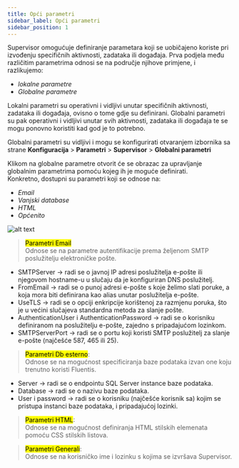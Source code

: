 ```yaml
---
title: Opći parametri 
sidebar_label: Opći parametri 
sidebar_position: 1
---
```


Supervisor omogućuje definiranje parametara koji se uobičajeno koriste pri izvođenju specifičnih aktivnosti, zadataka ili događaja.
Prva podjela među različitim parametrima odnosi se na područje njihove primjene, i razlikujemo:
* *lokalne parametre*
* *Globalne parametre*

Lokalni parametri su operativni i vidljivi unutar specifičnih aktivnosti, zadataka ili događaja, ovisno o tome gdje su definirani.
Globalni parametri su pak operativni i vidljivi unutar svih aktivnosti, zadataka ili događaja te se mogu ponovno koristiti kad god je to potrebno.

Globalni parametri su vidljivi i mogu se konfigurirati otvaranjem izbornika sa strane **Konfiguracija** > **Parametri** > **Supervisor** > **Globalni parametri**

Klikom na globalne parametre otvorit će se obrazac za upravljanje globalnim parametrima pomoću kojeg ih je moguće definirati.  
Konkretno, dostupni su parametri koji se odnose na:
* *Email*
* *Vanjski database*
* *HTML*
* *Općenito*

![alt text](/img/it-it/applications/supervisor/supervisor4.jpg)

> <mark> Parametri Email</mark>  
Odnose se na parametre autentifikacije prema željenom SMTP poslužitelju elektroničke pošte.
* SMTPServer -> radi se o javnoj IP adresi poslužitelja e-pošte ili njegovom hostname-u u slučaju da je konfiguriran DNS poslužitelj.
* FromEmail -> radi se o punoj adresi e-pošte s koje želimo slati poruke, a koja mora biti definirana kao alias unutar poslužitelja e-pošte.
* UseTLS -> radi se o opciji enkripcije korištenoj za razmjenu poruka, što je u većini slučajeva standardna metoda za slanje pošte.
* AuthenticationUser i AuthenticationPassword -> radi se o korisniku definiranom na poslužitelju e-pošte, zajedno s pripadajućom lozinkom.
* SMTPServerPort -> radi se o portu koji koristi SMTP poslužitelj za slanje e-pošte (najčešće 587, 465 ili 25).

> <mark> Parametri Db esterno</mark>:  
Odnose se na mogućnost specificiranja baze podataka izvan one koju trenutno koristi Fluentis.
* Server -> radi se o endpointu SQL Server instance baze podataka.
* Database -> radi se o nazivu baze podataka.
* User i password -> radi se o korisniku (najčešće korisnik sa) kojim se pristupa instanci baze podataka, i pripadajućoj lozinki.

> <mark> Parametri HTML</mark>:  
Odnose se na mogućnost definiranja HTML stilskih elemenata pomoću CSS stilskih listova.

> <mark> Parametri Generali</mark>:  
Odnose se na korisničko ime i lozinku s kojima se izvršava Supervisor.


<!-- 
:::tip Video Tutorial
Na ovoj poveznici možete naći **[video](https://youtu.be/FCcnCDgtLV8)** koja pokazuje gore navedenu proceduru.
::: -->